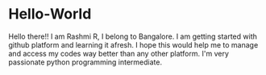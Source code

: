 # Hello-World
Hello there!!
I am Rashmi R, I belong to Bangalore.
I am getting started with github platform and learning it afresh.
I hope this would help me to manage and access my codes way better than any other platform.
I'm very passionate python programming intermediate.
